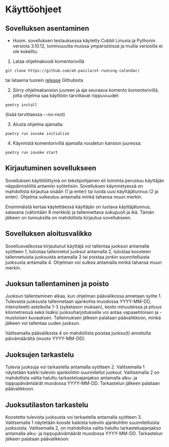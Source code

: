 # Käyttöohjeet

## Sovelluksen asentaminen

- Huom. sovelluksen testauksessa käytetty Cubbli Linuxia ja Pythonin versiota 3.10.12, toimivuuutta muissa ympäristöissä ja muilla versioilla ei ole kokeiltu.

1. Lataa ohjelmakoodi komentorivillä 
```
git clone https://github.com/ah-pasila/ot-running-calendar/ 
```
tai lataama tuorein [release](https://github.com/ah-pasila/ot-running-calendar/releases) Githubista

2. Siirry ohjelmakansion juureen ja aja seuraava komento komentorivillä, jotta ohjelma saa käyttöön tarvittavat riippuvuudet: 
```
poetry install
```
(lisää tarvittaessa --no-root)

3. Alusta ohjelma ajamalla: 
```
poetry run invoke initialize
```
4. Käynnistä komentorivillä ajamalla noudetun kansion juuressa: 
```
poetry run invoke start
```

## Kirjautuminen sovellukseen

Sovelluksen käyttöliittymä on tekstipohjainen eli toiminta perustuu käyttäjän näppäimistöltä antamiin syötetisiin. Sovelluksen käynnistyessä on mahdollista kirjautua sisään (1 ja enter) tai luoda uusi käyttäjätunnus (2 ja enter). Ohjelma sulkeutuu antamalla minkä tahansa muun merkin. 

Ensimmäistä kertaa käytettäessä käyttäjän on luotava käyttäjätunnus, salasana (vähintään 8 merkkiä) ja tallennettava sukupuoli ja ikä. Tämän jälkeen on tunnuksilla on mahdollista kirjautua sovellukseen.

## Sovelluksen aloitusvalikko

Sovellusvalikossa kirjautunut käyttäjä voi tallentaa juoksun antamalla syötteen 1, tulostaa tallennetut juoksut antamalla 2, tulostaa koosteen tallennetuista juoksuista antamalla 3 tai poistaa jonkin suunnitelluista juoksusta antamalla 4. Ohjelman voi sulkea antamalla minkä tahansa muun merkin. 

## Juoksun tallentaminen ja poisto

Juoksun tallentaminen alkaa, kun ohjelman päävalikossa annetaan syöte 1. Tulevasta juoksusta tallennetaan ajankohta muodossa YYYY-MM-DD, intensiteetti asteikolla 1-3 (syketason mukaan), kesto minuuteissa ja pituus kilometreissä sekä lisäksi juoksuharjoitukselle voi antaa vapaaehtoisen ja -muotoisen kuvauksen. Tallennuksen jälkeen palataan päävalikkoon, minkä jälkeen voi tallentaa uuden juoksun.

Valitsemalla päävalikosta 4 on mahdollista poistaa juoksu(t) annetulta päivämäärältä (muoto YYYY-MM-DD).

## Juoksujen tarkastelu

Tulevia juoksuja voi tarkastella antamalla syötteen 2. Valitsemalla 1 näytetään kaikki tuleviin ajankohtiin suunnitellut juoksut. Valitsemalla 2 on mahdollista valita haluttu tarkasteluajanjakso antamalla alku- ja loppupäivämäärät muodossa YYYY-MM-DD. Tarkastelun jälkeen palataan päävalikkoon.

## Juoksutilaston tarkastelu

Koostetta tulevista juoksusta voi tarkastella antamalla syötteen 3. Valitsemalla 1 näytetään kooste kaikista tuleviin ajankohtiin suunnitelluista juoksuista. Valitsemalla 2, on mahdollista valita haluttu tarkasteluajanjakso antamalla alku- ja loppupäivämäärät muodossa YYYY-MM-DD. Tarkastelun jälkeen palataan päävalikkoon.